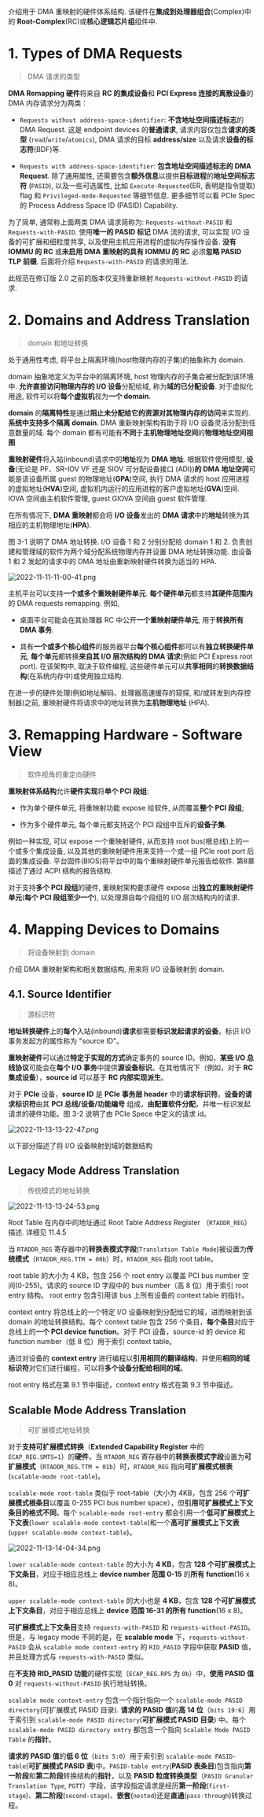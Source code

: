 
介绍用于 DMA 重映射的硬件体系结构. 该硬件在**集成到处理器组合**(Complex)中的 **Root-Complex**(RC)或**核心逻辑芯片组**组件中.

# 1. Types of DMA Requests

> DMA 请求的类型

**DMA Remapping 硬件**将来自 **RC 的集成设备**和 **PCI Express 连接的离散设备**的 DMA 内存请求分为两类：

* `Requests without address-space-identifier`: **不含地址空间描述标志**的 DMA Request. 这是 endpoint devices 的**普通请求**, 请求内容仅包含**请求的类型** (`read`/`write`/`atomics`), DMA 请求的目标 **address/size** 以及请求**设备的标志符**(BDF)等.

* `Requests with address-space-identifier`: **包含地址空间描述标志的 DMA Request**. 除了通用属性, 还需要包含**额外信息**以提供**目标进程**的**地址空间标志符** (`PASID`), 以及一些可选属性, 比如 `Execute-Requested`(ER, 表明是指令提取) flag 和 `Privileged-mode-Requested` 等细节信息. 更多细节可以看 PCIe Spec 的 Process Address Space ID (PASID) Capability.

为了简单, 通常称上面两类 DMA 请求简称为: `Requests-without-PASID` 和 `Requests-with-PASID`. 使用**唯一的 PASID 标记** DMA 流的请求, 可以实现 I/O 设备的可扩展和细粒度共享, 以及使用主机应用进程的虚拟内存操作设备.  **没有 IOMMU 的 RC** 或**未启用 DMA 重映射的具有 IOMMU 的 RC** 必须**忽略 PASID TLP 前缀**. 后面将介绍 `Requests-with-PASID` 的请求的用法.

此规范在修订版 2.0 之前的版本仅支持重新映射 `Requests-without-PASID` 的请求.

# 2. Domains and Address Translation

> domain 和地址转换

处于通用性考虑, 将平台上隔离环境(host物理内存的子集)的抽象称为 domain.

domain 抽象地定义为平台中的隔离环境, host 物理内存的子集会被分配到该环境中. **允许直接访问物理内存的 I/O 设备**分配给域, 称为**域的已分配设备**. 对于虚拟化用途, 软件可以将**每个虚拟机**视为**一个 domain**.

**domain** 的**隔离特性**是通过**阻止未分配给它的资源对其物理内存的访问**来实现的. **系统中支持多个隔离 domain**. DMA 重新映射架构有助于将 I/O 设备灵活分配到任意数量的域. 每个 domain 都有可能有**不同**于**主机物理地址空间**的**物理地址空间视图**

**重映射硬件**​​将入站(inbound)请求中的**地址**视为 **DMA 地址**. 根据软件使用模型, **设备**(无论是 PF、SR-IOV VF 还是 SIOV 可分配设备接口 (ADI))**的 DMA 地址空间**可能是该设备所属 guest 的物理地址(**GPA**)空间, 执行 DMA 请求的 host 应用进程的虚拟地址(**HVA**)空间, 虚拟机内运行的应用进程的客户虚拟地址(**GVA**)空间. IOVA 空间由主机软件管理, guest GIOVA 空间由 guest 软件管理.

在所有情况下, **DMA 重映射**都会将 **I/O 设备**发出的 **DMA 请求**中的**地址**转换为其相应的主机物理地址(**HPA**).

图 3-1 说明了 DMA 地址转换. I/O 设备 1 和 2 分别分配给 domain 1 和 2. 负责创建和管理域的软件为两个域分配系统物理内存并设置 DMA 地址转换功能. 由设备 1 和 2 发起的请求中的 DMA 地址由重新映射硬件转换为适当的 HPA.

![2022-11-11-11-00-41.png](./images/2022-11-11-11-00-41.png)

主机平台可以支持**一个或多个重映射硬件单元**. **每个硬件单元**都支持**其硬件范围内**的 DMA requests remapping. 例如,

* 桌面平台可能会在其处理器 RC 中公开**一个重映射硬件单元**, 用于**转换所有 DMA 事务**.

* 具有**一个或多个核心组件**的服务器平台**每个核心组件**都可以有**独立转换硬件单元**, **每个单元**都转换**来自其 I/O 层次结构的 DMA 请求**(例如 PCI Express root port). 在该架构中, 取决于软件编程, 这些硬件单元可以**共享相同**的**转换数据结构**(在系统内存中)或使用独立结构.

在进一步的硬件处理(例如地址解码、处理器高速缓存的窥探, 和/或转发到内存控制器)之前, 重映射硬件​​将请求中的地址转换为**主机物理地址** (HPA).

# 3. Remapping Hardware - Software View

> 软件视角的重定向硬件

**重映射体系结构**允许**硬件实现**将**单个 PCI 段组**:

* 作为单个硬件单元, 将重映射功能 expose 给软件, 从而覆盖**整个 PCI 段组**;

* 作为多个硬件单元, 每个单元都支持这个 PCI 段组中互斥的**设备子集**.

例如一种实现, 可以 expose 一个重映射硬件, 从而支持 root bus(根总线)上的一个或多个集成设备, 以及其他的重映射硬件用来支持一个或一组 PCIe root port 后面的集成设备. 平台固件(BIOS)将平台中的每个重映射硬件单元报告给软件. 第8章描述了通过 ACPI 结构的报告结构.

对于支持**多个 PCI 段组**的硬件, 重映射架构要求硬件 expose 出**独立的重映射硬件单元**(**每个 PCI 段组至少一个**), 以处理源自每个段组的 I/O 层次结构内的请求.

# 4. Mapping Devices to Domains

> 将设备映射到 domain

介绍 DMA 重映射架构和相关数据结构, 用来将 I/O 设备映射到 domain.

## 4.1. Source Identifier

> 源标识符

**地址转换硬件**上的**每个**入站(inbound)**请求**都需要**标识发起请求的设备**。标识 I/O 事务发起方的属性称为 "source ID"。

**重映射硬件**可以通过**特定于实现的方式**确定事务的 source ID。例如，**某些 I/O 总线协议**可能会在**每个 I/O 事务**中提供**源设备标识**。在其他情况下（例如，对于 **RC 集成设备**），**source id** 可以基于 **RC 内部实现派生**。

对于 **PCIe** 设备，**source ID** 是 **PCIe 事务层 header** 中的**请求标识符**。**设备的请求标识符**由其 **PCI 总线/设备/功能编号** 组成，**由配置软件分配**，并唯一标识发起请求的硬件功能。图 3-2 说明了由 PCIe Spece 中定义的请求 id。

![2022-11-13-13-22-47.png](./images/2022-11-13-13-22-47.png)

以下部分描述了将 I/O 设备映射到域的数据结构

## Legacy Mode Address Translation

> 传统模式的地址转换

![2022-11-13-13-24-53.png](./images/2022-11-13-13-24-53.png)

Root Table 在内存中的地址通过 Root Table Address Register （`RTADDR_REG`）描述. 详细见 11.4.5

当 `RTADDR_REG` 寄存器中的**转换表模式字段**(`Translation Table Mode`)被设置为**传统模式**（`RTADDR_REG.TTM = 00b`）时，`RTADDR_REG` 指向 root table。

root table 的大小为 4 KB，包含 256 个 root entry 以覆盖 PCI bus number 空间(0-255)。请求的 source ID 字段中的 bus number（高 8 位）用于索引 root entry 结构。 root entry 包含引用该 bus 上所有设备的 context table 的指针。

context entry 将总线上的一个特定 I/O 设备映射到分配给它的域，进而映射到该 domain 的地址转换结构。每个 context table 包含 256 个条目，**每个条目**对应于总线上的**一个 PCI device function**。对于 PCI 设备，source-id 的 device 和 function number（低 8 位）用于索引 context table。

通过对设备的 **context entry** 进行编程以**引用相同的翻译结构**，并使用**相同的域标识符**对它们进行编程，可以将**多个设备分配给相同的域**。

root entry 格式在第 9.1 节中描述，context entry 格式在第 9.3 节中描述。

## Scalable Mode Address Translation

> 可扩展模式地址转换

对于**支持可扩展模式转换**（**Extended Capability Register** 中的 `ECAP_REG.SMTS=1`）的**硬件**，当 `RTADDR_REG` 寄存器中的**转换表模式字段**设置为**可扩展模式**（`RTADDR_REG.TTM = 01b`）时，`RTADDR_REG` 指向**可扩展模式根表**(`scalable-mode root-table`)。

`scalable-mode root-table` 类似于 root-table（大小为 4KB，包含 256 个**可扩展模式根条目**以覆盖 0-255 PCI bus number space），但**引用可扩展模式上下文条目的格式不同**。每个 `scalable-mode root-entry` 都会引用一个**低可扩展模式上下文表**(`lower scalable-mode context-table`)和一个**高可扩展模式上下文表**(`upper scalable-mode context-table`)。

![2022-11-13-14-04-34.png](./images/2022-11-13-14-04-34.png)

`lower scalable-mode context-table` 的大小为 **4 KB**，包含 **128 个可扩展模式上下文条目**，对应于相应总线上 **device number 范围 0-15** 的**所有 function**(16 x 8)。

`upper scalable-mode context-table` 的大小也是 **4 KB**，包含 **128 个可扩展模式上下文条目**，对应于相应总线上 **device 范围 16-31 的所有 function**(16 x 8)。

**可扩展模式上下文条目**支持 `requests-with-PASID` 和 `requests-without-PASID`。但是，与 legacy mode 不同的是，在 **scalable mode** 下，`requests-without-PASID` 会从 `scalable mode context-entry` 的 `RID_PASID` 字段中获取 **PASID** 值，并且处理方式与 `requests-with-PASID` 类似。

在**不支持 RID_PASID 功能**的硬件实现（`ECAP_REG.RPS` 为 `0b`）中，**使用 PASID 值 0** 对 `requests-without-PASID` 执行地址转换。

`scalable mode context-entry` 包含一个指针指向一个 `scalable-mode PASID directory`(可扩展模式 PASID 目录). **请求的 PASID 值**的**高 14 位**（`bits 19:6`）用于索引到 `scalable-mode PASID directory`(**可扩展模式 PASID 目录**) 中。每个 `scalable-mode PASID directory entry` 都包含一个指向 `Scalable Mode PASID Table` 的**指针**。

**请求的 PASID 值**的**低 6 位**（`bits 5:0`）用于索引到 `scalable-mode PASID-table`(**可扩展模式 PASID 表**)中。`PASID-table entry`(**PASID 表条目**)包含指向**第一阶段**和**第二阶段**转换结构的**指针**，以及 **PASID 粒度转换类型**（`PASID Granular Translation Type`, `PGTT`）字段，该字段指定请求是经历**第一阶段**(`first-stage`)、**第二阶段**(`second-stage`)、**嵌套**(`nested`)还是**直通**(`pass-through`)转换过程。


